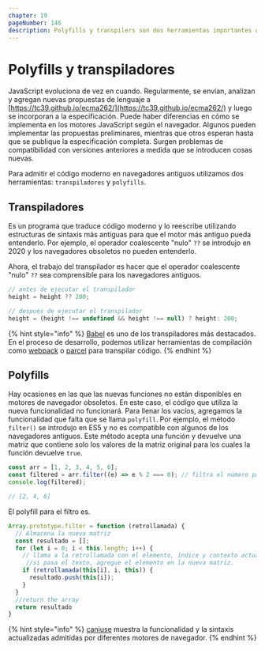 ```yaml
---
chapter: 19
pageNumber: 146
description: Polyfills y transpilers son dos herramientas importantes que se utilizan en el desarrollo web para ayudar a garantizar que el código JavaScript moderno pueda ejecutarse en navegadores más antiguos y aprovechar las últimas funciones de JavaScript manteniendo la compatibilidad con entornos más antiguos.
---
```

# Polyfills y transpiladores

JavaScript evoluciona de vez en cuando. Regularmente, se envían, analizan y agregan nuevas propuestas de lenguaje a [https://tc39.github.io/ecma262/](https://tc39.github.io/ecma262/) y luego se incorporan a la especificación. Puede haber diferencias en cómo se implementa en los motores JavaScript según el navegador. Algunos pueden implementar las propuestas preliminares, mientras que otros esperan hasta que se publique la especificación completa. Surgen problemas de compatibilidad con versiones anteriores a medida que se introducen cosas nuevas.

Para admitir el código moderno en navegadores antiguos utilizamos dos herramientas: `transpiladores` y `polyfills`.

## **Transpiladores**

Es un programa que traduce código moderno y lo reescribe utilizando estructuras de sintaxis más antiguas para que el motor más antiguo pueda entenderlo. Por ejemplo, el operador coalescente  "nulo" `??` se introdujo en 2020 y los navegadores obsoletos no pueden entenderlo.

Ahora, el trabajo del transpilador es hacer que el operador coalescente "nulo" `??` sea comprensible para los navegadores antiguos.

```javascript
// antes de ejecutar el transpilador
height = height ?? 200;

// después de ejecutar el transpilador
height = (height !== undefined && height !== null) ? height: 200;

```

{% hint style="info" %}
[Babel](https://babeljs.io/) es uno de los transpiladores más destacados. En el proceso de desarrollo, podemos utilizar herramientas de compilación como [webpack](https://webpack.js.org/) o [parcel](https://parceljs.org/) para transpilar código.
{% endhint %}

## **Polyfills**

Hay ocasiones en las que las nuevas funciones no están disponibles en motores de navegador obsoletos. En este caso, el código que utiliza la nueva funcionalidad no funcionará. Para llenar los vacíos, agregamos la funcionalidad que falta que se llama `polyfill`. Por ejemplo, el método `filter()` se introdujo en ES5 y no es compatible con algunos de los navegadores antiguos. Este método acepta una función y devuelve una matriz que contiene solo los valores de la matriz original para los cuales la función devuelve `true`.

```javascript
const arr = [1, 2, 3, 4, 5, 6];
const filtered = arr.filter((e) => e % 2 === 0); // filtra el número par
console.log(filtered);

// [2, 4, 6]
```

El polyfill para el filtro es.

```javascript
Array.prototype.filter = function (retrollamada) {
  // Almacena la nueva matriz
  const resultado = [];
  for (let i = 0; i < this.length; i++) {
    // llama a la retrollamada con el elemento, índice y contexto actuales.
     //si pasa el texto, agregue el elemento en la nueva matriz.
    if (retrollamada(this[i], i, this)) {
      resultado.push(this[i]);
    }
  }
  //return the array
  return resultado
}
```

{% hint style="info" %}
[caniuse](https://caniuse.com/) muestra la funcionalidad y la sintaxis actualizadas admitidas por diferentes motores de navegador.
{% endhint %}
